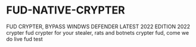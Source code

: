 # FUD-NATIVE-CRYPTER
FUD CRYPTER, BYPASS WINDWS DEFENDER  LATEST 2022 EDITION
2022 crypter
fud crypter for your stealer, rats and botnets
crypter fud, come we do live fud test

